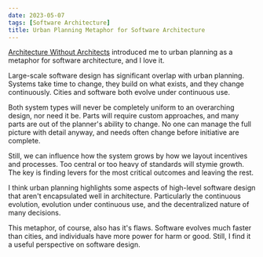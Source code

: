 ```yaml
---
date: 2023-05-07
tags: [Software Architecture]
title: Urban Planning Metaphor for Software Architecture
---
```


[Architecture Without Architects](https://www.youtube.com/watch?v=qVyt3qQ_7TA) introduced me to urban planning as a metaphor for software architecture, and I love it.
<!--more-->

Large-scale software design has significant overlap with urban planning. Systems take time to change, they build on what exists, and they change continuously. Cities and software both evolve under continuous use.

Both system types will never be completely uniform to an overarching design, nor need it be. Parts will require custom approaches, and many parts are out of the planner's ability to change. 
No one can manage the full picture with detail anyway, and needs often change before initiative are complete. 

Still, we can influence how the system grows by how we layout incentives and processes. Too central or too heavy of standards will stymie growth. The key is finding levers for the most critical outcomes and leaving the rest. 

I think urban planning highlights some aspects of high-level software design that aren't encapsulated well in architecture.
Particularly the continuous evolution, evolution under continuous use, and the decentralized nature of many decisions.

This metaphor, of course, also has it's flaws. Software evolves much faster than cities, and individuals have more power for harm or good.
Still, I find it a useful perspective on software design.


<!-- CROSS: Matches well with my investigations into checklists and other ways of collaboratively refining key processes.  -->

